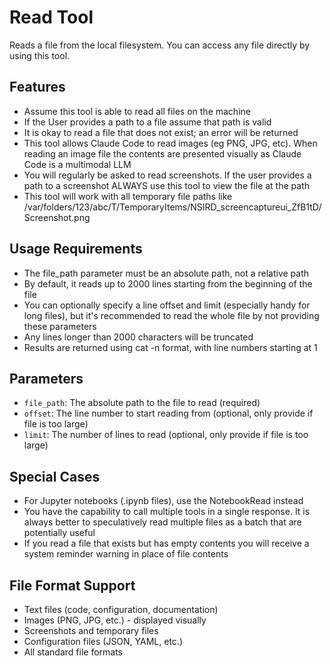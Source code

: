 # Read Tool

Reads a file from the local filesystem. You can access any file directly by using this tool.

## Features

- Assume this tool is able to read all files on the machine
- If the User provides a path to a file assume that path is valid
- It is okay to read a file that does not exist; an error will be returned
- This tool allows Claude Code to read images (eg PNG, JPG, etc). When reading an image file the contents are presented visually as Claude Code is a multimodal LLM
- You will regularly be asked to read screenshots. If the user provides a path to a screenshot ALWAYS use this tool to view the file at the path
- This tool will work with all temporary file paths like /var/folders/123/abc/T/TemporaryItems/NSIRD_screencaptureui_ZfB1tD/Screenshot.png

## Usage Requirements

- The file_path parameter must be an absolute path, not a relative path
- By default, it reads up to 2000 lines starting from the beginning of the file
- You can optionally specify a line offset and limit (especially handy for long files), but it's recommended to read the whole file by not providing these parameters
- Any lines longer than 2000 characters will be truncated
- Results are returned using cat -n format, with line numbers starting at 1

## Parameters

- `file_path`: The absolute path to the file to read (required)
- `offset`: The line number to start reading from (optional, only provide if file is too large)
- `limit`: The number of lines to read (optional, only provide if file is too large)

## Special Cases

- For Jupyter notebooks (.ipynb files), use the NotebookRead instead
- You have the capability to call multiple tools in a single response. It is always better to speculatively read multiple files as a batch that are potentially useful
- If you read a file that exists but has empty contents you will receive a system reminder warning in place of file contents

## File Format Support

- Text files (code, configuration, documentation)
- Images (PNG, JPG, etc.) - displayed visually
- Screenshots and temporary files
- Configuration files (JSON, YAML, etc.)
- All standard file formats